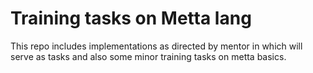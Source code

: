 # **Training tasks on Metta lang**
This repo includes implementations as directed by mentor in which will serve as tasks and also some minor training tasks on metta basics.
